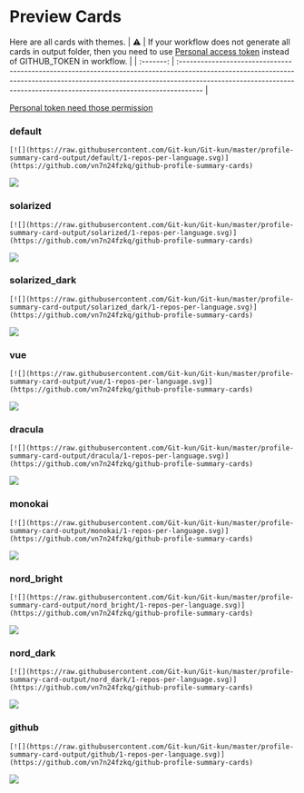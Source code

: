 
# Preview Cards

Here are all cards with themes.
| :warning: | If your workflow does not generate all cards in output folder, then you need to use [Personal access token](https://docs.github.com/en/actions/configuring-and-managing-workflows/creating-and-storing-encrypted-secrets) instead of GITHUB_TOKEN in workflow. |
| :-------: | :------------------------------------------------------------------------------------------------------------------------------------------------------------------------------------------------------------------------------------------------ |

[Personal token need those permission](https://github.com/vn7n24fzkq/github-profile-summary-cards/wiki/Personal-access-token-permissions)


### default


```
[![](https://raw.githubusercontent.com/Git-kun/Git-kun/master/profile-summary-card-output/default/1-repos-per-language.svg)](https://github.com/vn7n24fzkq/github-profile-summary-cards)
```
![](https://raw.githubusercontent.com/Git-kun/Git-kun/master/profile-summary-card-output/default/1-repos-per-language.svg)


### solarized


```
[![](https://raw.githubusercontent.com/Git-kun/Git-kun/master/profile-summary-card-output/solarized/1-repos-per-language.svg)](https://github.com/vn7n24fzkq/github-profile-summary-cards)
```
![](https://raw.githubusercontent.com/Git-kun/Git-kun/master/profile-summary-card-output/solarized/1-repos-per-language.svg)


### solarized_dark


```
[![](https://raw.githubusercontent.com/Git-kun/Git-kun/master/profile-summary-card-output/solarized_dark/1-repos-per-language.svg)](https://github.com/vn7n24fzkq/github-profile-summary-cards)
```
![](https://raw.githubusercontent.com/Git-kun/Git-kun/master/profile-summary-card-output/solarized_dark/1-repos-per-language.svg)


### vue


```
[![](https://raw.githubusercontent.com/Git-kun/Git-kun/master/profile-summary-card-output/vue/1-repos-per-language.svg)](https://github.com/vn7n24fzkq/github-profile-summary-cards)
```
![](https://raw.githubusercontent.com/Git-kun/Git-kun/master/profile-summary-card-output/vue/1-repos-per-language.svg)


### dracula


```
[![](https://raw.githubusercontent.com/Git-kun/Git-kun/master/profile-summary-card-output/dracula/1-repos-per-language.svg)](https://github.com/vn7n24fzkq/github-profile-summary-cards)
```
![](https://raw.githubusercontent.com/Git-kun/Git-kun/master/profile-summary-card-output/dracula/1-repos-per-language.svg)


### monokai


```
[![](https://raw.githubusercontent.com/Git-kun/Git-kun/master/profile-summary-card-output/monokai/1-repos-per-language.svg)](https://github.com/vn7n24fzkq/github-profile-summary-cards)
```
![](https://raw.githubusercontent.com/Git-kun/Git-kun/master/profile-summary-card-output/monokai/1-repos-per-language.svg)


### nord_bright


```
[![](https://raw.githubusercontent.com/Git-kun/Git-kun/master/profile-summary-card-output/nord_bright/1-repos-per-language.svg)](https://github.com/vn7n24fzkq/github-profile-summary-cards)
```
![](https://raw.githubusercontent.com/Git-kun/Git-kun/master/profile-summary-card-output/nord_bright/1-repos-per-language.svg)


### nord_dark


```
[![](https://raw.githubusercontent.com/Git-kun/Git-kun/master/profile-summary-card-output/nord_dark/1-repos-per-language.svg)](https://github.com/vn7n24fzkq/github-profile-summary-cards)
```
![](https://raw.githubusercontent.com/Git-kun/Git-kun/master/profile-summary-card-output/nord_dark/1-repos-per-language.svg)


### github


```
[![](https://raw.githubusercontent.com/Git-kun/Git-kun/master/profile-summary-card-output/github/1-repos-per-language.svg)](https://github.com/vn7n24fzkq/github-profile-summary-cards)
```
![](https://raw.githubusercontent.com/Git-kun/Git-kun/master/profile-summary-card-output/github/1-repos-per-language.svg)

